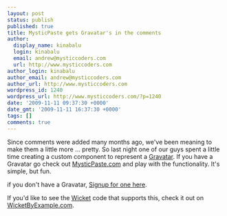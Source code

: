 ```yaml
---
layout: post
status: publish
published: true
title: MysticPaste gets Gravatar's in the comments
author:
  display_name: kinabalu
  login: kinabalu
  email: andrew@mysticcoders.com
  url: http://www.mysticcoders.com
author_login: kinabalu
author_email: andrew@mysticcoders.com
author_url: http://www.mysticcoders.com
wordpress_id: 1240
wordpress_url: http://www.mysticcoders.com/?p=1240
date: '2009-11-11 09:37:30 +0000'
date_gmt: '2009-11-11 16:37:30 +0000'
tags: []
comments: true
---
```

<p>Since comments were added many months ago, we've been meaning to make them a little more ... pretty.  So last night one of our guys spent a little time creating a custom component to represent a <a href="http://gravatar.com" target="_blank">Gravatar</a>.  If you have a Gravatar go check out <a href="http://mysticpaste.com" target="_blank">MysticPaste.com</a> and play with the functionality.  It's simple, but fun.</p>
<p>if you don't have a Gravatar, <a href="http://en.gravatar.com/site/signup" target="_blank">Signup for one here</a>.</p>
<p>If you'd like to see the <a href="http://wicket.apache.org" target="_blank">Wicket</a> code that supports this, check it out on <a href="http://wicketbyexample.com/a-gravatar-image-component-for-wicket/">WicketByExample.com</a>.</p>
